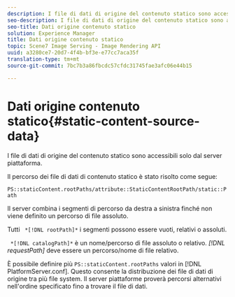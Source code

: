 ```yaml
---
description: I file di dati di origine del contenuto statico sono accessibili solo dal server piattaforma.
seo-description: I file di dati di origine del contenuto statico sono accessibili solo dal server piattaforma.
seo-title: Dati origine contenuto statico
solution: Experience Manager
title: Dati origine contenuto statico
topic: Scene7 Image Serving - Image Rendering API
uuid: a3280ce7-20d7-4f4b-bf3e-e77cc7aca35f
translation-type: tm+mt
source-git-commit: 7bc7b3a86fbcdc57cfdc31745fae3afc06e44b15

---
```



# Dati origine contenuto statico{#static-content-source-data}

I file di dati di origine del contenuto statico sono accessibili solo dal server piattaforma.

Il percorso dei file di dati di contenuto statico è stato risolto come segue:

`PS::staticContent.rootPaths/attribute::StaticContentRootPath/static::Path`

Il server combina i segmenti di percorso da destra a sinistra finché non viene definito un percorso di file assoluto.

Tutti ` *[!DNL rootPath]*` i segmenti possono essere vuoti, relativi o assoluti.

` *[!DNL catalogPath]*` è un nome/percorso di file assoluto o relativo. *[!DNL requestPath]* deve essere un percorso/nome di file relativo.

È possibile definire più `PS::staticContent.rootPaths` valori in [!DNL PlatformServer.conf]. Questo consente la distribuzione dei file di dati di origine tra più file system. Il server piattaforme proverà percorsi alternativi nell&#39;ordine specificato fino a trovare il file di dati.
